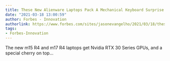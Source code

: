 ```yaml
---
title: These New Alienware Laptops Pack A Mechanical Keyboard Surprise
date: "2021-03-18 13:00:59"
author: Forbes - Innovation
authorlink: https://www.forbes.com/sites/jasonevangelho/2021/03/18/these-new-alienware-laptops-pack-a-mechanical-keyboard-surprise/
tags:
- Forbes-Innovation
---
```

The new m15 R4 and m17 R4 laptops get Nvidia RTX 30 Series GPUs, and a special cherry on top...